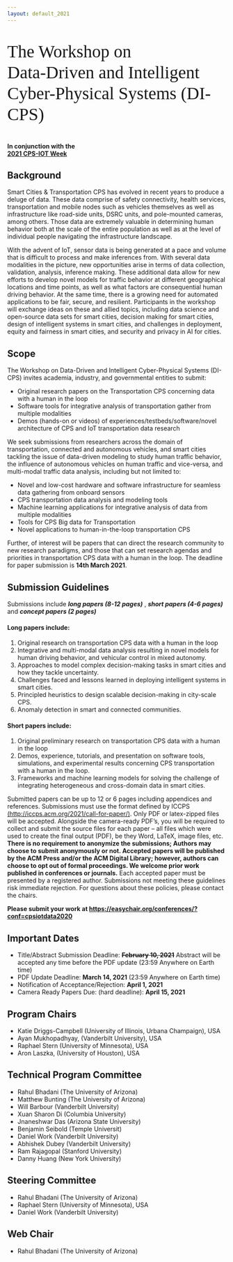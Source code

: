 ```yaml
---
layout: default_2021
---
```


<!-- <br /> -->
<p style="font-family: Arvo, Monaco, serif;
  line-height:1.2;
	font-weight: normal;font-size: 40px;">The Workshop on <br /> Data-Driven and Intelligent Cyber-Physical Systems (DI-CPS)</p>



<h4 style="margin-top: 0;"> <strong> In conjunction with the <br />  
<a href="https://cps-iot-week2021.isis.vanderbilt.edu/" target="_blank"> <strong> 2021 CPS-IOT Week </strong> </a> </strong> </h4>

<!--![](https://raw.githubusercontent.com/cpsiotdata/cpsiotdata.github.io/master/figs/vu.jpg)-->

## Background

Smart Cities & Transportation CPS has evolved in recent years to produce a deluge of data.
These data comprise of safety connectivity, health services, transportation and mobile nodes 
such as vehicles themselves as well as infrastructure like road-side units,
DSRC units, and pole-mounted cameras, among others. Those data are extremely
valuable in determining human behavior both at the scale of the entire population as
well as at the level of individual people navigating the infrastructure landscape.

With the advent of IoT, sensor data is being generated at a pace and volume that is 
difficult to process and make inferences from. 
With several data modalities in the picture, new opportunities arise in
terms of data collection, validation, analysis, inference making. These
additional data allow for new efforts to develop novel models for traffic behavior at
different geographical locations and time points, as well as what factors are
consequential human driving behavior. At the same time, there is a growing need for automated 
applications to be fair, secure, and resilient. Participants in the workshop will 
exchange ideas on these and allied topics, including data science and open-source data sets for smart cities, decision making for smart cities, design of intelligent systems in smart cities, and challenges in deployment, equity and fairness in smart cities, and security and privacy in AI for cities.


## Scope
The Workshop on Data-Driven and Intelligent Cyber-Physical Systems (DI-CPS) invites academia, industry, and governmental entities to submit:
*	Original research papers on the Transportation CPS concerning data with a human in the loop
*	Software tools for integrative analysis of transportation gather from multiple modalities
*	Demos (hands-on or videos) of experiences/testbeds/software/novel architecture of CPS and IoT transportation data research


We seek submissions from researchers across the domain of transportation, connected and autonomous vehicles, and smart cities tackling the issue of data-driven modeling to study human traffic behavior, the influence of autonomous vehicles on human traffic and vice-versa, and multi-modal traffic data analysis, including but not limited to:
* Novel and low-cost hardware and software infrastructure for seamless data gathering from onboard sensors
* CPS transportation data analysis and modeling tools
* Machine learning applications for integrative analysis of data from multiple
modalities
* Tools for CPS Big data for Transportation
* Novel applications to human-in-the-loop transportation CPS

Further, of interest will be papers that can direct the research community to new research paradigms, and those that can set research agendas and priorities in transportation CPS data with a human in the loop. The deadline for paper submission is **14th March 2021**.


## Submission Guidelines
Submissions include ***long papers (8-12 pages)*** ,  ***short papers (4-6 pages)*** and ***concept papers (2 pages)***

#### Long papers include:
1. Original research on transportation CPS data with a human in the loop
2. Integrative and multi-modal data analysis resulting in novel models for human driving behavior, and vehicular control in mixed autonomy.
3. Approaches to model complex decision-making tasks in smart cities and how they tackle uncertainty.
4. Challenges faced and lessons learned in deploying intelligent systems in smart cities.
5. Principled heuristics to design scalable decision-making in city-scale CPS.
6. Anomaly detection in smart and connected communities.


#### Short papers include:
1. Original preliminary research on transportation CPS data with a human in the loop
2. Demos, experience, tutorials, and presentation on software tools, simulations, and experimental results concerning CPS transportation with a human in the loop.
3. Frameworks and machine learning models for solving the challenge of integrating heterogeneous and cross-domain data in smart cities.

Submitted papers can be up to 12 or 6 pages including appendices and references. Submissions must use the format defined by ICCPS [(http://iccps.acm.org/2021/call-for-paper/)](http://iccps.acm.org/2021/call-for-paper/). Only PDF or latex-zipped files will be accepted. Alongside the camera-ready PDF’s, you will be required to collect and submit the source files for each paper – all files which were used to create the final output (PDF), be they Word, LaTeX, image files, etc.   **There is no requirement to anonymize the submissions; Authors may choose to submit anonymously or not. Accepted papers will be published by the ACM Press and/or the ACM Digital Library; however, authors can choose to opt out of formal proceedings. We welcome prior work published in conferences or journals.** Each accepted paper must be presented by a registered author. Submissions not meeting these guidelines risk immediate rejection. For questions about these policies, please contact the chairs.


<!--
**Please submit your work at** **[https://easychair.org/conferences/?conf=cpsiotdata2020](https://easychair.org/conferences/?conf=cpsiotdata2020).** -->

<p> <strong> Please submit your work at <a href="https://easychair.org/conferences/?conf=cpsiotdata2020"> <strong> https://easychair.org/conferences/?conf=cpsiotdata2020 </strong> </a> </strong> </p>



## Important Dates


* Title/Abstract Submission Deadline: ~~**February 10, 2021**~~ Abstract will be accepted any time before the PDF update (23:59 Anywhere on Earth time)
* PDF Update Deadline: **March  14, 2021** (23:59 Anywhere on Earth time)
* Notification of Acceptance/Rejection: **April 1, 2021**
* Camera Ready Papers Due: (hard deadline): **April 15, 2021**

## Program Chairs
*	Katie Driggs-Campbell (University of Illinois, Urbana Champaign), USA
*   Ayan Mukhopadhyay, (Vanderbilt University), USA
*	Raphael Stern (University of Minnesota), USA
*   Aron Laszka, (University of Houston), USA

## Technical Program Committee
* Rahul Bhadani (The University of Arizona)
* Matthew Bunting (The University of Arizona)
* Will Barbour (Vanderbilt University)
* Xuan Sharon Di (Columbia University)
* Jnaneshwar Das (Arizona State University)
* Benjamin Seibold (Temple Universit)
* Daniel Work (Vanderbilt University)
* Abhishek Dubey (Vanderbilt University)
* Ram Rajagopal (Stanford University)
* Danny Huang (New York University)



## Steering Committee
*	Rahul Bhadani (The University of Arizona)
*	Raphael Stern (University of Minnesota), USA
*	Daniel Work (Vanderbilt University)


## Web Chair
*   Rahul Bhadani (The University of Arizona)
